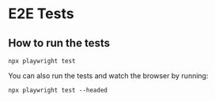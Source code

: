 # E2E Tests

## How to run the tests

```
npx playwright test
```

You can also run the tests and watch the browser by running:

```
npx playwright test --headed
```
